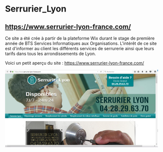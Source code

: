 # Serrurier_Lyon

## https://www.serrurier-lyon-france.com/ ##

Ce site a été crée à partir de la plateforme Wix durant le stage de première année de BTS Services Informatiques aux Organisations.
L'intérêt de ce site est d'informer au client les différents services de serrurerie ainsi que leurs tarifs dans tous les arrondissements de Lyon.

Voici un petit aperçu du site : https://www.serrurier-lyon-france.com/

![SERRURIER1.png](https://github.com/TracyDSilva/Serrurier_Lyon/blob/master/SERRURIER1.PNG)

